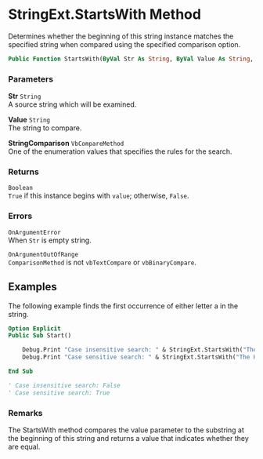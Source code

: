 # StringExt.StartsWith Method

Determines whether the beginning of this string instance matches the specified string when compared using the specified comparison option.

```vb
Public Function StartsWith(ByVal Str As String, ByVal Value As String, ByVal StringComparison As VbCompareMethod) As Boolean
```

### Parameters

**Str** `String` <br>
A source string which will be examined.

**Value** `String` <br>
The string to compare.

**StringComparison** `VbCompareMethod` <br>
One of the enumeration values that specifies the rules for the search.

### Returns

`Boolean` <br>
`True` if this instance begins with `value`; otherwise, `False`.

### Errors

`OnArgumentError` <br>
When `Str` is empty string.

`OnArgumentOutOfRange` <br>
`ComparisonMethod` is not `vbTextCompare` or `vbBinaryCompare`.

## Examples

The following example finds the first occurrence of either letter a in the string.

```vb
Option Explicit
Public Sub Start()

    Debug.Print "Case insensitive search: " & StringExt.StartsWith("The House of the Seven Gables", "the", VbCompareMethod.vbBinaryCompare)
    Debug.Print "Case sensitive search: " & StringExt.StartsWith("The House of the Seven Gables", "the", VbCompareMethod.vbTextCompare)

End Sub

' Case insensitive search: False
' Case sensitive search: True
```

### Remarks

The StartsWith method compares the value parameter to the substring at the beginning of this string and returns a value that indicates whether they are equal.
